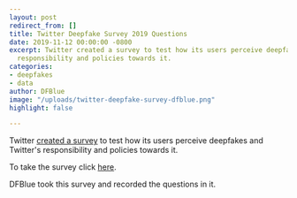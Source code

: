 ```yaml
---
layout: post
redirect_from: []
title: Twitter Deepfake Survey 2019 Questions
date: 2019-11-12 00:00:00 -0800
excerpt: Twitter created a survey to test how its users perceive deepfakes and Twitter's
  responsibility and policies towards it.
categories:
- deepfakes
- data
author: DFBlue
image: "/uploads/twitter-deepfake-survey-dfblue.png"
highlight: false

---
```

Twitter [created a survey](https://twitter.com/TwitterSafety/status/1186403736995807232 "Twitter blog post on deepfakes") to test how its users perceive deepfakes and Twitter's responsibility and policies towards it.

To take the survey click [here](https://survey.twitterfeedback.com/survey/selfserve/53b/191016?list=3&co=BLOG#? "Deepfake survey").

DFBlue took this survey and recorded the questions in it.

<blockquote width="100%" height="auto" class="imgur-embed-pub" lang="en" data-id="a/UXcKA7t" data-context="false"><a href="//imgur.com/a/UXcKA7t"></a></blockquote><script async src="//s.imgur.com/min/embed.js" charset="utf-8"></script>